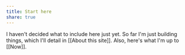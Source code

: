 ```yaml
---
title: Start here
share: true
---
```


I haven't decided what to include here just yet. So far I'm just building things, which I'll detail in [[About this site]]. Also, here's what I'm up to [[Now]].